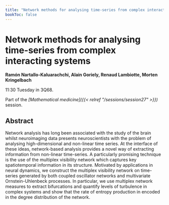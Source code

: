 ```yaml
---
title: "Network methods for analysing time-series from complex interacting systems"
bookToc: false
---
```


# Network methods for analysing time-series from complex interacting systems

**Ramón Nartallo-Kaluarachchi, Alain Goriely, Renaud Lambiotte, Morten Kringelbach**

11:30 Tuesday in 3Q68.

Part of the *[Mathematical medicine]({{< relref "/sessions/session27" >}})* session.

## Abstract

Network analysis has long been associated with the study of the brain whilst neuroimaging data presents neuroscientists with the problem of analysing high-dimensional and non-linear time series. At the interface of these ideas, network-based analysis provides a novel way of extracting information from non-linear time-series. A particularly promising technique is the use of the multiplex visibility network which captures key spatiotemporal information in its structure. Motivated by applications in neural dynamics, we construct the multiplex visibility network on time-series generated by both coupled oscillator networks and multivariate Ornstein-Uhlenbeck processes. In particular, we use multiplex network measures to extract bifurcations and quantify levels of turbulence in complex systems and show that the rate of entropy production in encoded in the degree distribution of the network.


